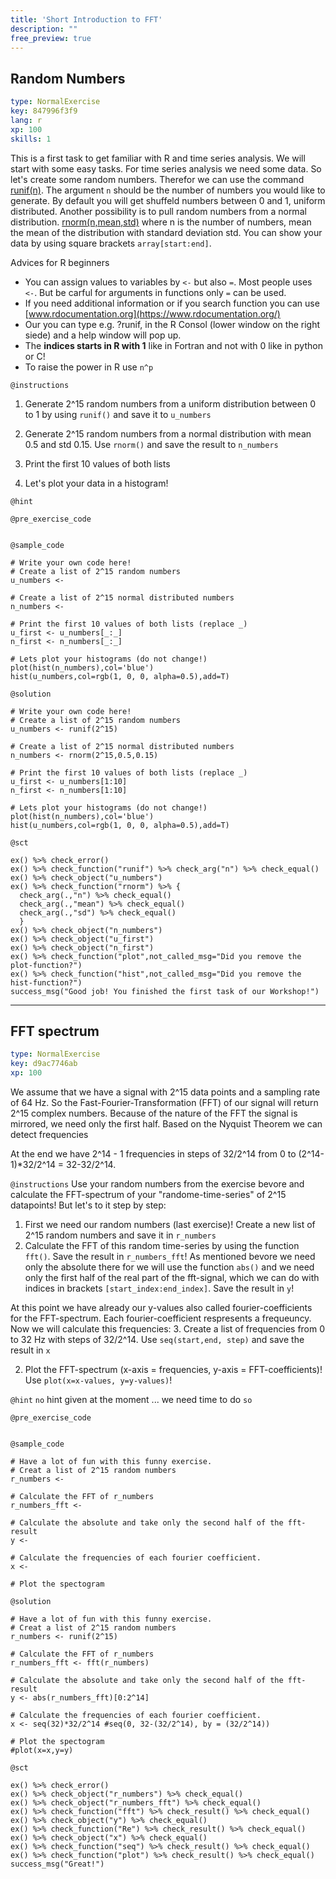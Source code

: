 ```yaml
---
title: 'Short Introduction to FFT'
description: ""
free_preview: true
---
```


## Random Numbers

```yaml
type: NormalExercise
key: 847996f3f9
lang: r
xp: 100
skills: 1
```

This is a first task to get familiar with R and time series analysis.
We will start with some easy tasks. For time series analysis we need some data. So let's create some random numbers. Therefor we can use the command [runif(n)](https://www.rdocumentation.org/packages/compositions/versions/1.40-2/topics/runif). The argument ```n``` should be the number of numbers you would like to generate. By default you will get shuffeld numbers between 0 and 1, uniform distributed.
Another possibility is to pull random numbers from a normal distribution. [rnorm(n,mean,std)](https://www.rdocumentation.org/packages/stats/versions/3.5.3/topics/Normal) where n is the number of numbers, mean the mean of the distribution with standard deviation std. 
You can show your data by using square brackets ```array[start:end]```.

Advices for R beginners
- You can assign values to variables by ```<-``` but also ```=```. Most people uses ```<-```. But be carful for arguments in functions only ```=``` can be used.
- If you need additional information or if you search function you can use [www.rdocumentation.org](https://www.rdocumentation.org/)
- Our you can type e.g. ?runif, in the R Consol (lower window on the right siede) and a help window will pop up.
- The **indices starts in R with 1** like in Fortran and not with 0 like in python or C! 
- To raise the power in R use ```n^p```

`@instructions`
1. Generate 2^15 random numbers from a uniform distribution between 0 to 1 by using ```runif()``` and save it to ```u_numbers```

2. Generate 2^15 random numbers from a normal distribution with mean 0.5 and std 0.15. Use ```rnorm()``` and save the result to ```n_numbers```

3. Print the first 10 values of both lists

4. Let's plot your data in a histogram!

`@hint`


`@pre_exercise_code`
```{r}

```

`@sample_code`
```{r}
# Write your own code here!
# Create a list of 2^15 random numbers
u_numbers <-

# Create a list of 2^15 normal distributed numbers
n_numbers <-

# Print the first 10 values of both lists (replace _)
u_first <- u_numbers[_:_]
n_first <- n_numbers[_:_]

# Lets plot your histograms (do not change!)
plot(hist(n_numbers),col='blue')
hist(u_numbers,col=rgb(1, 0, 0, alpha=0.5),add=T)
```

`@solution`
```{r}
# Write your own code here!
# Create a list of 2^15 random numbers
u_numbers <- runif(2^15)

# Create a list of 2^15 normal distributed numbers
n_numbers <- rnorm(2^15,0.5,0.15)

# Print the first 10 values of both lists (replace _)
u_first <- u_numbers[1:10]
n_first <- n_numbers[1:10]

# Lets plot your histograms (do not change!)
plot(hist(n_numbers),col='blue')
hist(u_numbers,col=rgb(1, 0, 0, alpha=0.5),add=T)
```

`@sct`
```{r}
ex() %>% check_error()
ex() %>% check_function("runif") %>% check_arg("n") %>% check_equal()
ex() %>% check_object("u_numbers")
ex() %>% check_function("rnorm") %>% {
  check_arg(.,"n") %>% check_equal()
  check_arg(.,"mean") %>% check_equal()
  check_arg(.,"sd") %>% check_equal()
  }
ex() %>% check_object("n_numbers")
ex() %>% check_object("u_first")
ex() %>% check_object("n_first")
ex() %>% check_function("plot",not_called_msg="Did you remove the plot-function?")
ex() %>% check_function("hist",not_called_msg="Did you remove the hist-function?")
success_msg("Good job! You finished the first task of our Workshop!")
```

---

## FFT spectrum

```yaml
type: NormalExercise
key: d9ac7746ab
xp: 100
```

We assume that we have a signal with 2^15 data points and a sampling rate of 64 Hz. So the Fast-Fourier-Transformation (FFT) of our signal will return 2^15 complex numbers. Because of the nature of the FFT the signal is mirrored, we need only the first half. Based on the Nyquist Theorem we can detect frequencies 

At the end we have 2^14 - 1 frequencies in steps of 32/2^14 from 0 to (2^14-1)*32/2^14 = 32-32/2^14.

`@instructions`
Use your random numbers from the exercise bevore and calculate the FFT-spectrum of your "randome-time-series" of 2^15 datapoints!
But let's to it step by step: 
1. First we need our random numbers (last exercise)! Create a new list of 2^15 random numbers and save it in `r_numbers`
2. Calculate the FFT of this random time-series by using the function `fft()`. Save the result in `r_numbers_fft`! As mentioned bevore we need only the absolute there for we will use the function `abs()` and we need only the first half of the real part of the fft-signal, which we can do with indices in brackets `[start_index:end_index]`. Save the result in `y`!
 
At this point we have already our y-values also called fourier-coefficients for the FFT-spectrum. Each fourier-coefficient respresents a frequeuncy. Now we will calculate this frequencies:
3. Create a list of frequencies from 0 to 32 Hz with steps of 32/2^14. Use `seq(start,end, step)` and save the result in `x`

2. Plot the FFT-spectrum (x-axis = frequencies, y-axis = FFT-coefficients)! Use `plot(x=x-values, y=y-values)`!

`@hint`
`no` hint given at the moment ... we need time to do ```so```

`@pre_exercise_code`
```{r}

```

`@sample_code`
```{r}
# Have a lot of fun with this funny exercise.
# Creat a list of 2^15 random numbers
r_numbers <- 

# Calculate the FFT of r_numbers
r_numbers_fft <-  

# Calculate the absolute and take only the second half of the fft-result
y <-

# Calculate the frequencies of each fourier coefficient.
x <-

# Plot the spectogram
```

`@solution`
```{r}
# Have a lot of fun with this funny exercise.
# Creat a list of 2^15 random numbers
r_numbers <- runif(2^15)

# Calculate the FFT of r_numbers
r_numbers_fft <- fft(r_numbers) 

# Calculate the absolute and take only the second half of the fft-result
y <- abs(r_numbers_fft)[0:2^14]

# Calculate the frequencies of each fourier coefficient.
x <- seq(32)*32/2^14 #seq(0, 32-(32/2^14), by = (32/2^14))

# Plot the spectogram
#plot(x=x,y=y)
```

`@sct`
```{r}
ex() %>% check_error()
ex() %>% check_object("r_numbers") %>% check_equal()
ex() %>% check_object("r_numbers_fft") %>% check_equal()
ex() %>% check_function("fft") %>% check_result() %>% check_equal()
ex() %>% check_object("y") %>% check_equal()
ex() %>% check_function("Re") %>% check_result() %>% check_equal()
ex() %>% check_object("x") %>% check_equal()
ex() %>% check_function("seq") %>% check_result() %>% check_equal()
ex() %>% check_function("plot") %>% check_result() %>% check_equal()
success_msg("Great!")

```
